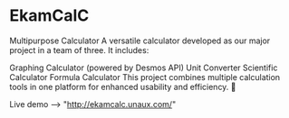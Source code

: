 # EkamCalC
Multipurpose Calculator
A versatile calculator developed as our major project in a team of three. It includes:

Graphing Calculator (powered by Desmos API)
Unit Converter
Scientific Calculator
Formula Calculator
This project combines multiple calculation tools in one platform for enhanced usability and efficiency. 🚀

Live demo -->  "http://ekamcalc.unaux.com/"
